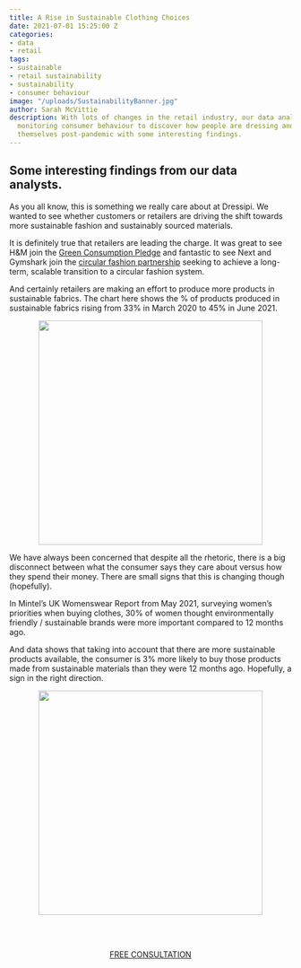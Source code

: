```yaml
---
title: A Rise in Sustainable Clothing Choices
date: 2021-07-01 15:25:00 Z
categories:
- data
- retail
tags:
- sustainable
- retail sustainability
- sustainability
- consumer behaviour
image: "/uploads/SustainabilityBanner.jpg"
author: Sarah McVittie
description: With lots of changes in the retail industry, our data analysts have been
  monitoring consumer behaviour to discover how people are dressing and expressing
  themselves post-pandemic with some interesting findings.
---
```


## Some interesting findings from our data analysts.

As you all know, this is something we really care about at Dressipi. We wanted to see whether customers or retailers are driving the shift towards more sustainable fashion and sustainably sourced materials. 

It is definitely true that retailers are leading the charge. It was great to see H&M join the [Green Consumption Pledge](https://hmgroup.com/news/hm-group-joins-eu-green-consumption-pledge-initiative/#:~:text=H%26M%20Group%20is%20proud%20to,reached%20by%20collaborating%20with%20others.) and fantastic to see Next and Gymshark join the [circular fashion partnership](https://www.diarydirectory.com/newsarticle/gymshark-and-next-among-new-participants-of-the-circular-fashion-partnership/37464) seeking to achieve a long-term, scalable transition to a circular fashion system.

And certainly retailers are making an effort to produce more products in sustainable fabrics. 
The chart here shows the % of products produced in sustainable fabrics rising from 33% in March 2020 to 45% in June 2021.

<p style="text-align:center"><img style="margin-left: 0px; width: 400px;" src ="/uploads/Newsletter%20Sustainability.JPG"/></p>

We have always been concerned that despite all the rhetoric, there is a big disconnect between what the consumer says they care about versus how they spend their money. There are small signs that this is changing though (hopefully). 

In Mintel’s UK Womenswear Report from May 2021, surveying women’s priorities when buying clothes, 30% of women thought environmentally friendly / sustainable brands were more important compared to 12 months ago. 

And data shows that taking into account that there are more sustainable products available, the consumer is 3% more likely to buy those products made from sustainable materials than they were 12 months ago. Hopefully, a sign in the right direction.

<p style="text-align:center"><img style="margin-left: 0px; width: 400px;" src ="/uploads/ConsumerSustainability.JPG"/></p>
<br>
<br>
<p style="text-align:center"><a href="/contact/" class="button button-primary">FREE CONSULTATION</a></p>